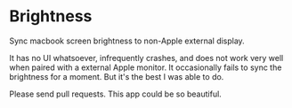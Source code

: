 # Brightness
Sync macbook screen brightness to non-Apple external display.

It has no UI whatsoever, infrequently crashes, and does not work very well when paired with a external Apple monitor. It occasionally fails to sync the brightness for a moment. But it's the best I was able to do.

Please send pull requests. This app could be so beautiful.
